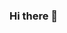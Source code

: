 ### Hi there 👋

<!--
**VibeScripter/VibeScripter** is a ✨ _special_ ✨ repository because its `README.md` (this file) appears on your GitHub profile.

Here are some ideas to get you started:

- 🔭 I code mainly in Python, Powershell, and a tiny bit of Java nowadays
- 🌱 I’m currently learning best security practices!
- 💬 Talk to me about collaborating on a project!
- 📫 How to reach me: [/in/nyanscripter](https://www.linkedin.com/in/nyanscripter/)

-->
